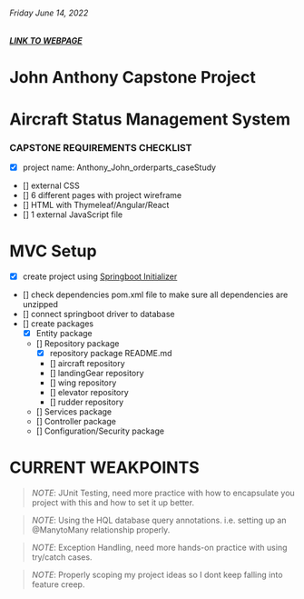 ###### Friday June 14, 2022
##### [LINK TO WEBPAGE](#.com)
# John Anthony Capstone Project

# Aircraft Status Management System
### CAPSTONE REQUIREMENTS CHECKLIST
- [x] project name: Anthony_John_orderparts_caseStudy
- [] external CSS
- [] 6 different pages with project wireframe
- [] HTML with Thymeleaf/Angular/React
- [] 1 external JavaScript file

# MVC Setup
- [x] create project using [Springboot Initializer](start.spring.io)
- [] check dependencies pom.xml file to make sure all dependencies are unzipped
- [] connect springboot driver to database
- [] create packages
    - [x] Entity package
    - [] Repository package
        - [x] repository package README.md
        - [] aircraft repository
        - [] landingGear repository
        - [] wing repository
        - [] elevator repository
        - [] rudder repository
    - [] Services package
    - [] Controller package
    - [] Configuration/Security package

# CURRENT WEAKPOINTS
> *NOTE*: JUnit Testing, need more practice with how to encapsulate you project with this and how to set it up better.

> *NOTE*: Using the HQL database query annotations. i.e. setting up an @ManytoMany relationship properly.

> *NOTE*: Exception Handling, need more hands-on practice with using try/catch cases.

> *NOTE*: Properly scoping my project ideas so I dont keep falling into feature creep.
